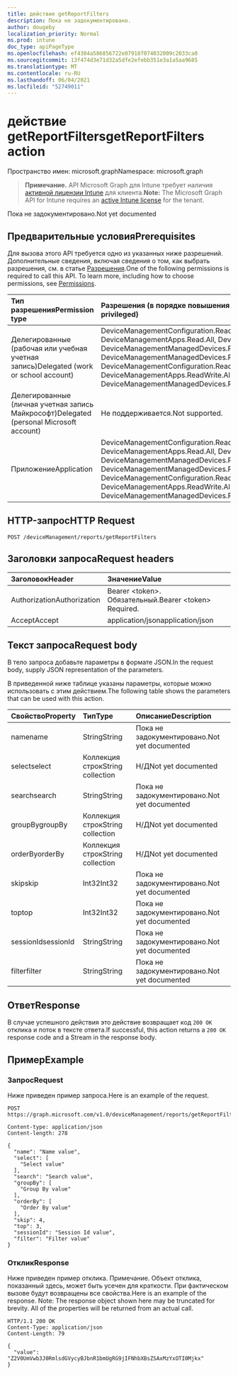 ```yaml
---
title: действие getReportFilters
description: Пока не задокументировано.
author: dougeby
localization_priority: Normal
ms.prod: intune
doc_type: apiPageType
ms.openlocfilehash: ef4304a586856722e07918f074032009c2033ca0
ms.sourcegitcommit: 13f474d3e71d32a5dfe2efebb351e3a1a5aa9685
ms.translationtype: MT
ms.contentlocale: ru-RU
ms.lasthandoff: 06/04/2021
ms.locfileid: "52749011"
---
```

# <a name="getreportfilters-action"></a><span data-ttu-id="5271d-103">действие getReportFilters</span><span class="sxs-lookup"><span data-stu-id="5271d-103">getReportFilters action</span></span>

<span data-ttu-id="5271d-104">Пространство имен: microsoft.graph</span><span class="sxs-lookup"><span data-stu-id="5271d-104">Namespace: microsoft.graph</span></span>

> <span data-ttu-id="5271d-105">**Примечание.** API Microsoft Graph для Intune требует наличия [активной лицензии Intune](https://go.microsoft.com/fwlink/?linkid=839381) для клиента.</span><span class="sxs-lookup"><span data-stu-id="5271d-105">**Note:** The Microsoft Graph API for Intune requires an [active Intune license](https://go.microsoft.com/fwlink/?linkid=839381) for the tenant.</span></span>

<span data-ttu-id="5271d-106">Пока не задокументировано.</span><span class="sxs-lookup"><span data-stu-id="5271d-106">Not yet documented</span></span>

## <a name="prerequisites"></a><span data-ttu-id="5271d-107">Предварительные условия</span><span class="sxs-lookup"><span data-stu-id="5271d-107">Prerequisites</span></span>
<span data-ttu-id="5271d-p101">Для вызова этого API требуется одно из указанных ниже разрешений. Дополнительные сведения, включая сведения о том, как выбрать разрешения, см. в статье [Разрешения](/graph/permissions-reference).</span><span class="sxs-lookup"><span data-stu-id="5271d-p101">One of the following permissions is required to call this API. To learn more, including how to choose permissions, see [Permissions](/graph/permissions-reference).</span></span>

|<span data-ttu-id="5271d-110">Тип разрешения</span><span class="sxs-lookup"><span data-stu-id="5271d-110">Permission type</span></span>|<span data-ttu-id="5271d-111">Разрешения (в порядке повышения привилегий)</span><span class="sxs-lookup"><span data-stu-id="5271d-111">Permissions (from least to most privileged)</span></span>|
|:---|:---|
|<span data-ttu-id="5271d-112">Делегированные (рабочая или учебная учетная запись)</span><span class="sxs-lookup"><span data-stu-id="5271d-112">Delegated (work or school account)</span></span>|<span data-ttu-id="5271d-113">DeviceManagementConfiguration.Read.All, DeviceManagementConfiguration.ReadWrite.All, DeviceManagementApps.Read.All, DeviceManagementApps.ReadWrite.All, DeviceManagementManagedDevices.Read.All, DeviceManagementManagedDevices.ReadWrite.All</span><span class="sxs-lookup"><span data-stu-id="5271d-113">DeviceManagementConfiguration.Read.All, DeviceManagementConfiguration.ReadWrite.All, DeviceManagementApps.Read.All, DeviceManagementApps.ReadWrite.All, DeviceManagementManagedDevices.Read.All, DeviceManagementManagedDevices.ReadWrite.All</span></span>|
|<span data-ttu-id="5271d-114">Делегированные (личная учетная запись Майкрософт)</span><span class="sxs-lookup"><span data-stu-id="5271d-114">Delegated (personal Microsoft account)</span></span>|<span data-ttu-id="5271d-115">Не поддерживается.</span><span class="sxs-lookup"><span data-stu-id="5271d-115">Not supported.</span></span>|
|<span data-ttu-id="5271d-116">Приложение</span><span class="sxs-lookup"><span data-stu-id="5271d-116">Application</span></span>|<span data-ttu-id="5271d-117">DeviceManagementConfiguration.Read.All, DeviceManagementConfiguration.ReadWrite.All, DeviceManagementApps.Read.All, DeviceManagementApps.ReadWrite.All, DeviceManagementManagedDevices.Read.All, DeviceManagementManagedDevices.ReadWrite.All</span><span class="sxs-lookup"><span data-stu-id="5271d-117">DeviceManagementConfiguration.Read.All, DeviceManagementConfiguration.ReadWrite.All, DeviceManagementApps.Read.All, DeviceManagementApps.ReadWrite.All, DeviceManagementManagedDevices.Read.All, DeviceManagementManagedDevices.ReadWrite.All</span></span>|

## <a name="http-request"></a><span data-ttu-id="5271d-118">HTTP-запрос</span><span class="sxs-lookup"><span data-stu-id="5271d-118">HTTP Request</span></span>
<!-- {
  "blockType": "ignored"
}
-->
``` http
POST /deviceManagement/reports/getReportFilters
```

## <a name="request-headers"></a><span data-ttu-id="5271d-119">Заголовки запроса</span><span class="sxs-lookup"><span data-stu-id="5271d-119">Request headers</span></span>
|<span data-ttu-id="5271d-120">Заголовок</span><span class="sxs-lookup"><span data-stu-id="5271d-120">Header</span></span>|<span data-ttu-id="5271d-121">Значение</span><span class="sxs-lookup"><span data-stu-id="5271d-121">Value</span></span>|
|:---|:---|
|<span data-ttu-id="5271d-122">Authorization</span><span class="sxs-lookup"><span data-stu-id="5271d-122">Authorization</span></span>|<span data-ttu-id="5271d-123">Bearer &lt;token&gt;. Обязательный.</span><span class="sxs-lookup"><span data-stu-id="5271d-123">Bearer &lt;token&gt; Required.</span></span>|
|<span data-ttu-id="5271d-124">Accept</span><span class="sxs-lookup"><span data-stu-id="5271d-124">Accept</span></span>|<span data-ttu-id="5271d-125">application/json</span><span class="sxs-lookup"><span data-stu-id="5271d-125">application/json</span></span>|

## <a name="request-body"></a><span data-ttu-id="5271d-126">Текст запроса</span><span class="sxs-lookup"><span data-stu-id="5271d-126">Request body</span></span>
<span data-ttu-id="5271d-127">В тело запроса добавьте параметры в формате JSON.</span><span class="sxs-lookup"><span data-stu-id="5271d-127">In the request body, supply JSON representation of the parameters.</span></span>

<span data-ttu-id="5271d-128">В приведенной ниже таблице указаны параметры, которые можно использовать с этим действием.</span><span class="sxs-lookup"><span data-stu-id="5271d-128">The following table shows the parameters that can be used with this action.</span></span>

|<span data-ttu-id="5271d-129">Свойство</span><span class="sxs-lookup"><span data-stu-id="5271d-129">Property</span></span>|<span data-ttu-id="5271d-130">Тип</span><span class="sxs-lookup"><span data-stu-id="5271d-130">Type</span></span>|<span data-ttu-id="5271d-131">Описание</span><span class="sxs-lookup"><span data-stu-id="5271d-131">Description</span></span>|
|:---|:---|:---|
|<span data-ttu-id="5271d-132">name</span><span class="sxs-lookup"><span data-stu-id="5271d-132">name</span></span>|<span data-ttu-id="5271d-133">String</span><span class="sxs-lookup"><span data-stu-id="5271d-133">String</span></span>|<span data-ttu-id="5271d-134">Пока не задокументировано.</span><span class="sxs-lookup"><span data-stu-id="5271d-134">Not yet documented</span></span>|
|<span data-ttu-id="5271d-135">select</span><span class="sxs-lookup"><span data-stu-id="5271d-135">select</span></span>|<span data-ttu-id="5271d-136">Коллекция строк</span><span class="sxs-lookup"><span data-stu-id="5271d-136">String collection</span></span>|<span data-ttu-id="5271d-137">Н/Д</span><span class="sxs-lookup"><span data-stu-id="5271d-137">Not yet documented</span></span>|
|<span data-ttu-id="5271d-138">search</span><span class="sxs-lookup"><span data-stu-id="5271d-138">search</span></span>|<span data-ttu-id="5271d-139">String</span><span class="sxs-lookup"><span data-stu-id="5271d-139">String</span></span>|<span data-ttu-id="5271d-140">Пока не задокументировано.</span><span class="sxs-lookup"><span data-stu-id="5271d-140">Not yet documented</span></span>|
|<span data-ttu-id="5271d-141">groupBy</span><span class="sxs-lookup"><span data-stu-id="5271d-141">groupBy</span></span>|<span data-ttu-id="5271d-142">Коллекция строк</span><span class="sxs-lookup"><span data-stu-id="5271d-142">String collection</span></span>|<span data-ttu-id="5271d-143">Н/Д</span><span class="sxs-lookup"><span data-stu-id="5271d-143">Not yet documented</span></span>|
|<span data-ttu-id="5271d-144">orderBy</span><span class="sxs-lookup"><span data-stu-id="5271d-144">orderBy</span></span>|<span data-ttu-id="5271d-145">Коллекция строк</span><span class="sxs-lookup"><span data-stu-id="5271d-145">String collection</span></span>|<span data-ttu-id="5271d-146">Н/Д</span><span class="sxs-lookup"><span data-stu-id="5271d-146">Not yet documented</span></span>|
|<span data-ttu-id="5271d-147">skip</span><span class="sxs-lookup"><span data-stu-id="5271d-147">skip</span></span>|<span data-ttu-id="5271d-148">Int32</span><span class="sxs-lookup"><span data-stu-id="5271d-148">Int32</span></span>|<span data-ttu-id="5271d-149">Пока не задокументировано.</span><span class="sxs-lookup"><span data-stu-id="5271d-149">Not yet documented</span></span>|
|<span data-ttu-id="5271d-150">top</span><span class="sxs-lookup"><span data-stu-id="5271d-150">top</span></span>|<span data-ttu-id="5271d-151">Int32</span><span class="sxs-lookup"><span data-stu-id="5271d-151">Int32</span></span>|<span data-ttu-id="5271d-152">Пока не задокументировано.</span><span class="sxs-lookup"><span data-stu-id="5271d-152">Not yet documented</span></span>|
|<span data-ttu-id="5271d-153">sessionId</span><span class="sxs-lookup"><span data-stu-id="5271d-153">sessionId</span></span>|<span data-ttu-id="5271d-154">String</span><span class="sxs-lookup"><span data-stu-id="5271d-154">String</span></span>|<span data-ttu-id="5271d-155">Пока не задокументировано.</span><span class="sxs-lookup"><span data-stu-id="5271d-155">Not yet documented</span></span>|
|<span data-ttu-id="5271d-156">filter</span><span class="sxs-lookup"><span data-stu-id="5271d-156">filter</span></span>|<span data-ttu-id="5271d-157">String</span><span class="sxs-lookup"><span data-stu-id="5271d-157">String</span></span>|<span data-ttu-id="5271d-158">Пока не задокументировано.</span><span class="sxs-lookup"><span data-stu-id="5271d-158">Not yet documented</span></span>|



## <a name="response"></a><span data-ttu-id="5271d-159">Ответ</span><span class="sxs-lookup"><span data-stu-id="5271d-159">Response</span></span>
<span data-ttu-id="5271d-160">В случае успешного действия это действие возвращает код `200 OK` отклика и поток в тексте ответа.</span><span class="sxs-lookup"><span data-stu-id="5271d-160">If successful, this action returns a `200 OK` response code and a Stream in the response body.</span></span>

## <a name="example"></a><span data-ttu-id="5271d-161">Пример</span><span class="sxs-lookup"><span data-stu-id="5271d-161">Example</span></span>

### <a name="request"></a><span data-ttu-id="5271d-162">Запрос</span><span class="sxs-lookup"><span data-stu-id="5271d-162">Request</span></span>
<span data-ttu-id="5271d-163">Ниже приведен пример запроса.</span><span class="sxs-lookup"><span data-stu-id="5271d-163">Here is an example of the request.</span></span>
``` http
POST https://graph.microsoft.com/v1.0/deviceManagement/reports/getReportFilters

Content-type: application/json
Content-length: 278

{
  "name": "Name value",
  "select": [
    "Select value"
  ],
  "search": "Search value",
  "groupBy": [
    "Group By value"
  ],
  "orderBy": [
    "Order By value"
  ],
  "skip": 4,
  "top": 3,
  "sessionId": "Session Id value",
  "filter": "Filter value"
}
```

### <a name="response"></a><span data-ttu-id="5271d-164">Отклик</span><span class="sxs-lookup"><span data-stu-id="5271d-164">Response</span></span>
<span data-ttu-id="5271d-p102">Ниже приведен пример отклика. Примечание. Объект отклика, показанный здесь, может быть усечен для краткости. При фактическом вызове будут возвращены все свойства.</span><span class="sxs-lookup"><span data-stu-id="5271d-p102">Here is an example of the response. Note: The response object shown here may be truncated for brevity. All of the properties will be returned from an actual call.</span></span>
``` http
HTTP/1.1 200 OK
Content-Type: application/json
Content-Length: 79

{
  "value": "Z2V0UmVwb3J0RmlsdGVycyBJbnR1bmUgRG9jIFNhbXBsZSAxMzYxOTI0Mjkx"
}
```




